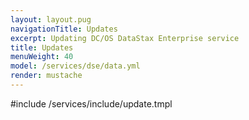 ```yaml
---
layout: layout.pug
navigationTitle: Updates
excerpt: Updating DC/OS DataStax Enterprise service
title: Updates
menuWeight: 40
model: /services/dse/data.yml
render: mustache
---
```


#include /services/include/update.tmpl

